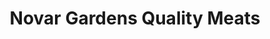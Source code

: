 ---
title: "Novar Gardens Quality Meats"
url: /novar-gardens/novar-gardens-quality-meats/
shop: butcher
---